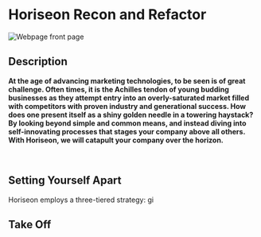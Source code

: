 # Horiseon Recon and Refactor

![Webpage front page](/assets/images/front-page.jpg)

## Description

**At the age of advancing marketing technologies, to be seen is of great challenge. Often times, it is the Achilles tendon of young budding businesses as they attempt entry into an overly-saturated market filled with competitors with proven industry and generational success. How does one present itself as a shiny golden needle in a towering haystack? By looking beyond simple and common means, and instead diving into self-innovating processes that stages your company above all others. With Horiseon, we will catapult your company over the horizon.**

</br>

## Setting Yourself Apart

Horiseon employs a three-tiered strategy:
gi
</br>

## Take Off

